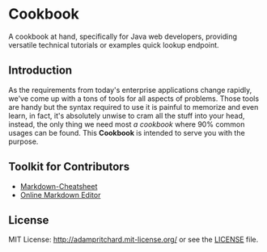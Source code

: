 # Cookbook
A cookbook at hand, specifically for Java web developers, providing versatile technical tutorials or examples quick lookup endpoint.


## Introduction
As the requirements from today's enterprise applications change rapidly, we've come up with a tons of tools for all aspects of problems. Those tools are handy but the syntax required to use it is painful to memorize and even learn, in fact, it's absolutely unwise to cram all the stuff into your head, instead, the only thing we need most _a cookbook_ where 90% common usages can be found. This __Cookbook__ is intended to serve you with the purpose.

## Toolkit for Contributors
* [Markdown-Cheatsheet](https://github.com/adam-p/markdown-here/wiki/Markdown-Cheatsheet)
* [Online Markdown Editor](http://dillinger.io/)


## License
MIT License: http://adampritchard.mit-license.org/ or see the [LICENSE](https://github.com/JerryChin/Cookbook/blob/master/LICENSE) file.
